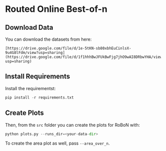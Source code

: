 # Routed Online Best-of-n

## Download Data
You can download the datasets from here:
```
[https://drive.google.com/file/d/1e-5tKN-sb80xbhEuCinlsX-9u4G8lFdm/view?usp=sharing](https://drive.google.com/file/d/1f1hhhBwJFUkBwFjg7jhO9wAI8DRbwYHA/view?usp=sharing)
```

## Install Requirements
Install the requirementst:
```python
pip install -r requirements.txt
```

## Create Plots
Then, from the `src` folder you can create the plots for RoBoN with:
```python
python plots.py --runs_dir=<your-data-dir>
```
To create the area plot as well, pass `--area_over_n`.
